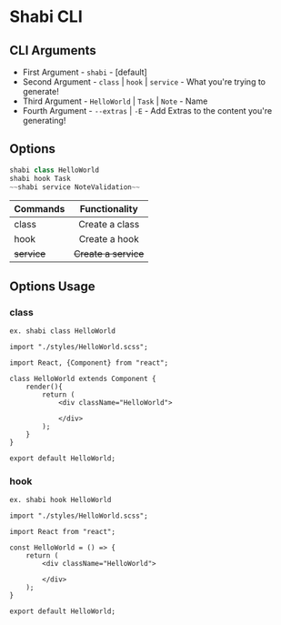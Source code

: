 # Shabi CLI

## CLI Arguments

-   First Argument - `shabi` - [default]
-   Second Argument - `class` | `hook` | `service` - What you're trying to generate!
-   Third Argument - `HelloWorld` | `Task` | `Note` - Name
-   Fourth Argument - `--extras` | `-E` - Add Extras to the content you're generating!

## Options

```javascript
shabi class HelloWorld
shabi hook Task
~~shabi service NoteValidation~~
```

| Commands    |    Functionality     |
| ----------- | :------------------: |
| class       |    Create a class    |
| hook        |    Create a hook     |
| ~~service~~ | ~~Create a service~~ |

## Options Usage

### class

`ex. shabi class HelloWorld`

```react
import "./styles/HelloWorld.scss";

import React, {Component} from "react";

class HelloWorld extends Component {
    render(){
        return (
            <div className="HelloWorld">

            </div>
        );
    }
}

export default HelloWorld;
```

### hook

`ex. shabi hook HelloWorld`

```react
import "./styles/HelloWorld.scss";

import React from "react";

const HelloWorld = () => {
    return (
        <div className="HelloWorld">

        </div>
    );
}

export default HelloWorld;
```
